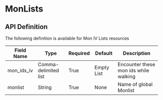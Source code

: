 # MonLists

## API Definition

The following definition is available for Mon IV Lists resources

Field Name | Type | Required | Default | Description
-- | -- | -- | -- | --
mon_ids_iv|Comma-delimited list|True|Empty List|Encounter these mon ids while walking
monlist|String|True|None|Name of global Monlist
